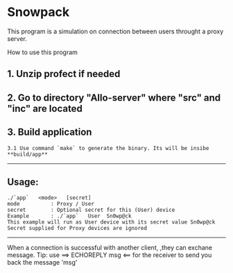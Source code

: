 # Snowpack
This program is a simulation on connection between users throught a proxy server.

How to use this program

## 1. Unzip profect if needed

## 2. Go to directory "Allo-server" where "src" and "inc" are located

## 3. Build application
    3.1 Use command `make` to generate the binary. Its will be insibe **build/app**
 

**********
 
 ## Usage:
    ./`app`   <mode>   [secret]
    mode          : Proxy / User
    secret        : Optional secret for this (User) device
    Example       : ./`app`   User  Sn0wp@ck
    This example will run as User device with its secret value Sn0wp@ck
    Secret supplied for Proxy devices are ignored
**********

When a connection is successful with another client, ,they can exchane message.
Tip: use ==> ECHOREPLY msg <== for the receiver to send you back the message 'msg'
